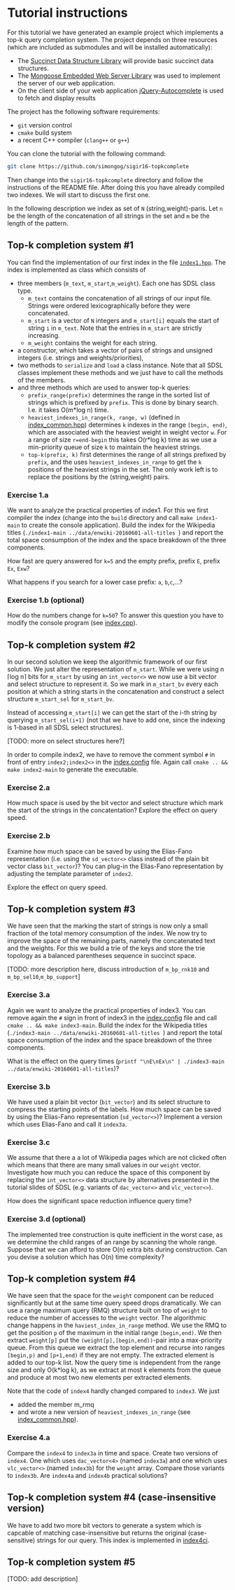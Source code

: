 
# Tutorial instructions

For this tutorial we have generated an example project which implements a top-k query completion system. The project depends on three resources (which are included as submodules and will be installed automatically):
* The [Succinct Data Structure Library](SDSL) will provide basic succinct data structures.
* The [Mongoose Embedded Web Server Library][MONGOOSE] was used to implement the server of our web application.
* On the client side of your web application [jQuery-Autocomplete][JQUERYAUTO] is used to fetch and display results

The project has the following software requirements:
* `git` version control  
* `cmake` build system
* a recent C++ compiler (`clang++` or `g++`)


You can clone the tutorial with the following command:

```bash
git clone https://github.com/simongog/sigir16-topkcomplete
```

Then change into the `sigir16-topkcomplete` directory and follow the instructions of the README file. After doing this you have already compiled two indexes. We will start to discuss the first one.

In the following description we index as set of `N` (string,weight)-paris. Let `n` be the length of the concatenation of all strings in the set and `m` be the length of the pattern.    

## Top-k completion system #1

You can find the implementation of our first index in the file [`index1.hpp`][IDX1]. The index is implemented as class which consists of
* three members (`m_text`, `m_start`,`m_weight`). Each one has SDSL class type.
  - `m_text` contains the concatenation of all strings of our input file. Strings were ordered lexicographically before they were concatenated.
  - `m_start` is a vector of `N` integers and `m_start[i]` equals the start of string `i` in `m_text`. Note that the entries in `m_start` are strictly increasing.
  - `m_weight` contains the weight for each string.
* a constructor, which takes a vector of pairs of strings and unsigned integers (i.e. strings and weights/priorities),
* two methods to `serialize` and `load` a class instance. Note that all SDSL classes implement these methods and we just have to call the methods of the members.
* and three methods which are used to answer top-k queries:
  - `prefix_range(prefix)` determines the range in the sorted list of strings which is prefixed by `prefix`. This is done by binary search. I.e. it takes O(m*log n) time.
  - `heaviest_indexes_in_range(k, range, w)` (defined in [index_common.hpp][IDXC]) determines `k` indexes in the range `[begin, end)`, which are associated with the heaviest weight in weight vector `w`. For a range of size `r=end-begin` this takes O(r*log k) time as we use a min-priority queue of size `k` to maintain the heaviest strings.
  - `top-k(prefix, k)` first determines the range of all strings prefixed by `prefix`, and the uses `heaviest_indexes_in_range` to get the `k` positions of the heaviest strings in the set. The only work left is to replace the positions by the (string,weight) pairs.

### Exercise 1.a

We want to analyze the practical properties of index1. For this we first compiler the index (change into the `build` directory and call `make index1-main` to create the console application). Build the index for the Wikipedia titles (`./index1-main ../data/enwiki-20160601-all-titles `) and report the total space consumption of the index and the space breakdown of the three components.

How fast are query answered for `k=5` and the empty prefix, prefix `E`, prefix `Ex`, `Exw`?

What happens if you search for a lower case prefix: `a`, `b`,`c`,...?

### Exercise 1.b (optional)

How do the numbers change for `k=50`? To answer this question you have to modify the console program (see [index.cpp][MAIN]).

## Top-k completion system #2

In our second solution we keep the algorithmic framework of our first solution. We just alter the representation of `m_start`. While we were
using  n &lceil;log n&rceil; bits for `m_start` by using an `int_vector<>` we now use a bit vector and select structure to represent it. So we mark in `m_start_bv` every each position at which a string starts in the concatenation and construct a select structure `m_start_sel` for `m_start_bv`.

Instead of accessing `m_start[i]` we can get the start of the i-th string by querying `m_start_sel(i+1)` (not that we have to add one, since the indexing is 1-based in all SDSL select structures).

[TODO: more on select structures here?]


In order to compile index2, we have to remove the comment symbol `#` in front of entry `index2;index2<>` in the [index.config][IDXCFG] file. Again call `cmake .. && make index2-main` to generate the executable.


### Exercise 2.a

How much space is used by the bit vector and select structure which mark the start of the strings in the concatentation? Explore the effect on query speed.


### Exercise 2.b

Examine how much space can be saved by using the Elias-Fano representation (i.e. using the `sd_vector<>` class instead of the plain bit vector class `bit_vector`)?
You can plug-in the Elias-Fano representation by adjusting the template parameter of `index2`.

Explore the effect on query speed.


## Top-k completion system #3

We have seen that the marking the start of strings is now only a small fraction of the total memory consumption of the index. We now try to improve the space of the remaining parts, namely the concatenated text and the weights. For this we build a trie of the keys and store the trie topology as a balanced parentheses sequence in succinct space.

[TODO: more description here, discuss introduction of `m_bp_rnk10` and `m_bp_sel10`,`m_bp_support`]

### Exercise 3.a

Again we want to analyze the practical properties of index3. You can remove again the `#` sign in front of index3 in the [index.config][IDXCFG] file and call `cmake .. && make index3-main`.
Build the index for the Wikipedia titles (`./index3-main ../data/enwiki-20160601-all-titles `) and report the total space consumption of the index and the space breakdown of the three components.

What is the effect on the query times (`printf "\nE\nEx\n" | ./index3-main ../data/enwiki-20160601-all-titles`)?

### Exercise 3.b

We have used a plain bit vector (`bit_vector`) and its select structure to compress the starting points of the labels. How much space can be saved by using the Elias-Fano representation (`sd_vector<>`)? Implement a version which uses Elias-Fano and call it `index3a`.

### Exercise 3.c

We assume that there a a lot of Wikipedia pages which are not clicked often which means that there are many small values in our `weight` vector. Investigate how much you can reduce the space of this component by replacing the `int_vector<>` data structure by alternatives presented in the tutorial slides of SDSL (e.g. variants of `dac_vector<>` and `vlc_vector<>`).


How does the significant space reduction influence query time?


### Exercise 3.d (optional)

The implemented tree construction is quite inefficient in the worst case, as we determine the child ranges of an range by scanning the whole range. Suppose that we can afford to store O(n) extra bits during construction. Can you devise a solution which has O(n) time complexity?


## Top-k completion system #4

We have seen that the space for the `weight` component can be reduced significantly but at the same time query speed drops dramatically. We can use a range maximum query (RMQ) structure built on top of `weight` to reduce the number of accesses to the `weight` vector. The algorithmic change happens in the `haviest_index_in_range` method. We use the RMQ to get the position `p` of the maximum in the initial range `[begin,end)`. We then extract `weight[p]` put the `(weight[p],[begin,end))`-pair into a max-priority queue. From this queue we extract the top element and recurse into ranges `[begin,p)` and `[p+1,end)` if they are not empty. The extracted element is added to our top-k list.
Now the query time is independent from the range size and only O(k*log k), as we extract at most k elements from the queue and produce at most two new elements per extracted elements.

Note that the code of `index4` hardly changed compared to `index3`. We just
* added the member m_rmq
* and wrote a new version of `heaviest_indexes_in_range` (see [index_common.hpp][IDXC]).

### Exercise 4.a

Compare the `index4` to `index3a` in time and space.
Create two versions of `index4`. One which uses `dac_vector<4>` (named `index3a`) and one which uses `vlc_vector<>` (named `index3b`) for the `weight` array. Compare those variants to `index3b`. Are `index4a` and `index4b` practical solutions?


## Top-k completion system #4 (case-insensitive version)

We have to add two more bit vectors to generate a system which is capcable of matching case-insensitive but returns the original (case-sensitive) strings for our query.
This index is implemented in [index4ci][IDX4ci]. 


## Top-k completion system #5

[TODO: add description]




[SDSL]: https://github.com/simongog/sdsl-lite
[MONGOOSE]: https://github.com/cesanta/mongoose
[JQUERYAUTO]: https://https://github.com/devbridge/jQuery-Autocomplete
[IDX1]: https://github.com/simongog/sigir16-topkcomplete/blob/master/include/topkcomp/index1.hpp
[IDXC]: https://github.com/simongog/sigir16-topkcomplete/blob/master/include/topkcomp/index_common.hpp
[MAIN]: https://github.com/simongog/sigir16-topkcomplete/blob/master/src/index.cpp
[IDXCFG]: https://github.com/simongog/sigir16-topkcomplete/blob/master/index.config
[IDX4ci]: https://github.com/simongog/sigir16-topkcomplete/blob/master/include/topkcomp/index4ci.hpp
